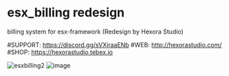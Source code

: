 # esx_billing redesign
 billing system for esx-framework (Redesign by Hexora Studio)

#SUPPORT: https://discord.gg/sVXjraaENb
#WEB: http://hexorastudio.com/ 
#SHOP: https://hexorastudio.tebex.io


![esxbilling2](https://github.com/user-attachments/assets/2db0cd25-3742-4608-af8f-73635e24ec0b)
![image](https://github.com/user-attachments/assets/68dff969-e6e5-4e46-903f-888282e9f610)
